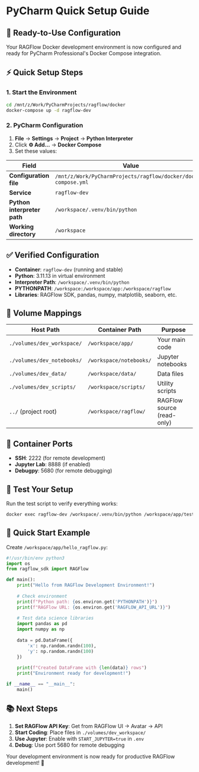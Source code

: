 # PyCharm Quick Setup Guide

## 🎯 Ready-to-Use Configuration

Your RAGFlow Docker development environment is now configured and ready for PyCharm Professional's Docker Compose integration.

## ⚡ Quick Setup Steps

### 1. Start the Environment
```bash
cd /mnt/z/Work/PyCharmProjects/ragflow/docker
docker-compose up -d ragflow-dev
```

### 2. PyCharm Configuration
1. **File** → **Settings** → **Project** → **Python Interpreter**
2. Click **⚙️ Add...** → **Docker Compose**
3. Set these values:

| Field | Value |
|-------|-------|
| **Configuration file** | `/mnt/z/Work/PyCharmProjects/ragflow/docker/docker-compose.yml` |
| **Service** | `ragflow-dev` |
| **Python interpreter path** | `/workspace/.venv/bin/python` |
| **Working directory** | `/workspace` |

## ✅ Verified Configuration

- **Container**: `ragflow-dev` (running and stable)
- **Python**: 3.11.13 in virtual environment
- **Interpreter Path**: `/workspace/.venv/bin/python`
- **PYTHONPATH**: `/workspace:/workspace/app:/workspace/ragflow`
- **Libraries**: RAGFlow SDK, pandas, numpy, matplotlib, seaborn, etc.

## 📁 Volume Mappings

| Host Path | Container Path | Purpose |
|-----------|----------------|---------|
| `./volumes/dev_workspace/` | `/workspace/app/` | Your main code |
| `./volumes/dev_notebooks/` | `/workspace/notebooks/` | Jupyter notebooks |
| `./volumes/dev_data/` | `/workspace/data/` | Data files |
| `./volumes/dev_scripts/` | `/workspace/scripts/` | Utility scripts |
| `../` (project root) | `/workspace/ragflow/` | RAGFlow source (read-only) |

## 🔧 Container Ports

- **SSH**: 2222 (for remote development)
- **Jupyter Lab**: 8888 (if enabled)
- **Debugpy**: 5680 (for remote debugging)

## 🧪 Test Your Setup

Run the test script to verify everything works:
```bash
docker exec ragflow-dev /workspace/.venv/bin/python /workspace/app/test_setup.py
```

## 🚀 Quick Start Example

Create `/workspace/app/hello_ragflow.py`:
```python
#!/usr/bin/env python3
import os
from ragflow_sdk import RAGFlow

def main():
    print("Hello from RAGFlow Development Environment!")
    
    # Check environment
    print(f"Python path: {os.environ.get('PYTHONPATH')}")
    print(f"RAGFlow URL: {os.environ.get('RAGFLOW_API_URL')}")
    
    # Test data science libraries
    import pandas as pd
    import numpy as np
    
    data = pd.DataFrame({
        'x': np.random.randn(100),
        'y': np.random.randn(100)
    })
    
    print(f"Created DataFrame with {len(data)} rows")
    print("Environment ready for development!")

if __name__ == "__main__":
    main()
```

## 📚 Next Steps

1. **Set RAGFlow API Key**: Get from RAGFlow UI → Avatar → API
2. **Start Coding**: Place files in `./volumes/dev_workspace/`
3. **Use Jupyter**: Enable with `START_JUPYTER=true` in `.env`
4. **Debug**: Use port 5680 for remote debugging

Your development environment is now ready for productive RAGFlow development! 🎉